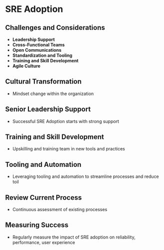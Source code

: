 # SRE Adoption

## Challenges and Considerations

- **Leadership Support**
- **Cross-Functional Teams**
- **Open Communications**
- **Standardization and Tooling**
- **Training and Skill Development**
- **Agile Culture**

## Cultural Transformation
- Mindset change within the organization

## Senior Leadership Support
- Successful SRE Adoption starts with strong support

## Training and Skill Development
- Upskilling and training team in new tools and practices

## Tooling and Automation
- Leveraging tooling and automation to streamline processes and reduce toil

## Review Current Process
- Continuous assessment of existing processes

## Measuring Success
- Regularly measure the impact of SRE adoption on reliability, performance, user experience
